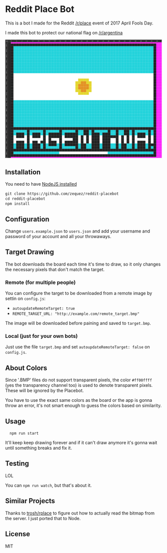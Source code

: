 # Reddit Place Bot

This is a bot I made for the Reddit [/r/place](https://www.reddit.com/r/place/) event of 2017 April Fools Day.

I made this bot to protect our national flag on [/r/argentina](https://www.reddit.com/r/argentina/)

![This is how it looks now, but it might change when you read it, visit the placebot-argentina-target repo to see how it actually is right now](https://raw.githubusercontent.com/Zequez/reddit-placebot/master/current_target_that_might_not_be_updated.png)

## Installation

You need to have [NodeJS installed](https://nodejs.org)

```
git clone https://github.com/zequez/reddit-placebot
cd reddit-placebot
npm install
```

## Configuration

Change `users.example.json` to `users.json` and add your username and password
of your account and all your throwaways.

## Target Drawing

The bot downloads the board each time it's time to draw, so it only changes
the necessary pixels that don't match the target.

### Remote (for multiple people)

You can configure the target to be downloaded from a remote image by
settin on `config.js`:

- `autoupdateRemoteTarget: true`
- `REMOTE_TARGET_URL: "http://example.com/remote_target.bmp"`

The image will be downloaded before paining and saved to `target.bmp`.

### Local (just for your own bots)

Just use the file `target.bmp` and set `autoupdateRemoteTarget: false` on `config.js`.

## About Colors

Since '.BMP' files do not support transparent pixels, the color `#ff00ffff` (yes the transparency channel too) is used to denote transparent pixels. These will be ignored by the Placebot.

You have to use the exact same colors as the board or the app is gonna throw
an error, it's not smart enough to guess the colors based on similarity.

## Usage

```
  npm run start
```

It'll keep keep drawing forever and if it can't draw anymore it's gonna
wait until something breaks and fix it.

## Testing

LOL

You can `npm run watch`, but that's about it.

## Similar Projects

Thanks to [trosh/rplace](https://github.com/trosh/rplace) to figure out how to actually read the bitmap from the server. I just ported that to Node.

## License

MIT
